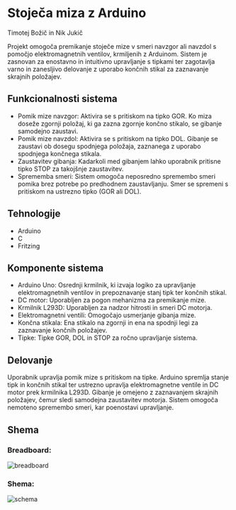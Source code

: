 # Stoječa miza z Arduino
Timotej Božič in Nik Jukič <br>

Projekt omogoča premikanje stoječe mize v smeri navzgor ali navzdol s pomočjo elektromagnetnih ventilov, krmiljenih z Arduinom.
Sistem je zasnovan za enostavno in intuitivno upravljanje s tipkami ter zagotavlja varno in zanesljivo delovanje z uporabo končnih stikal za zaznavanje skrajnih položajev.

## Funkcionalnosti sistema
- Pomik mize navzgor: Aktivira se s pritiskom na tipko GOR. Ko miza doseže zgornji položaj, ki ga zazna zgornje končno stikalo, se gibanje samodejno zaustavi.
- Pomik mize navzdol: Aktivira se s pritiskom na tipko DOL. Gibanje se zaustavi ob dosegu spodnjega položaja, zaznanega z uporabo spodnjega končnega stikala.
- Zaustavitev gibanja: Kadarkoli med gibanjem lahko uporabnik pritisne tipko STOP za takojšnje zaustavitev.
- Sprememba smeri: Sistem omogoča neposredno spremembo smeri pomika brez potrebe po predhodnem zaustavljanju. Smer se spremeni s pritiskom na ustrezno tipko (GOR ali DOL).

## Tehnologije
- Arduino
- C
- Fritzing
  
## Komponente sistema
- Arduino Uno: Osrednji krmilnik, ki izvaja logiko za upravljanje elektromagnetnih ventilov in prepoznavanje stanj tipk ter končnih stikal.
- DC motor: Uporabljen za pogon mehanizma za premikanje mize.
- Krmilnik L293D: Uporabljen za nadzor hitrosti in smeri DC motorja.
- Elektromagnetni ventili: Omogočajo usmerjanje gibanja mize.
- Končna stikala: Ena stikalo na zgornji in ena na spodnji legi za zaznavanje končnih položajev.
- Tipke: Tipke GOR, DOL in STOP za ročno upravljanje sistema.

## Delovanje 
Uporabnik upravlja pomik mize s pritiskom na tipke. 
Arduino spremlja stanje tipk in končnih stikal ter ustrezno upravlja elektromagnetne ventile in DC motor prek krmilnika L293D.
Gibanje je omejeno z zaznavanjem skrajnih položajev, čemur sledi samodejna zaustavitev motorja. Sistem omogoča nemoteno spremembo smeri, kar poenostavi upravljanje.


## Shema
### Breadboard:
![breadboard](https://user-images.githubusercontent.com/63909145/84502208-34eb0980-acb8-11ea-9022-56d534a810d9.png)

### Shema: 
![schema](https://user-images.githubusercontent.com/63909145/84502821-54cefd00-acb9-11ea-84c1-edc222e319f3.png)


